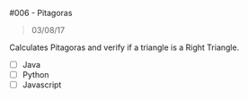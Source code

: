 #006 - Pitagoras
> 03/08/17

Calculates Pitagoras and verify if a triangle is a Right Triangle.

- [ ] Java
- [ ] Python
- [ ] Javascript
